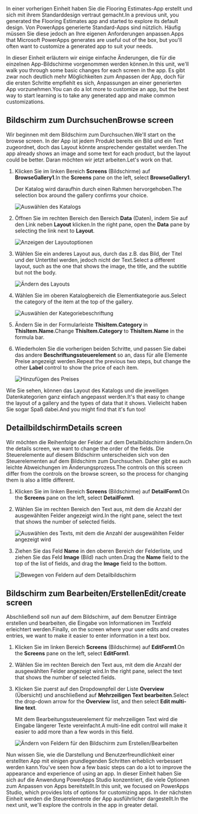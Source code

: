<span data-ttu-id="e694d-101">In einer vorherigen Einheit haben Sie die Flooring Estimates-App erstellt und sich mit ihrem Standarddesign vertraut gemacht.</span><span class="sxs-lookup"><span data-stu-id="e694d-101">In a previous unit, you generated the Flooring Estimates app and started to explore its default design.</span></span> <span data-ttu-id="e694d-102">Von PowerApps generierte Standard-Apps sind nützlich. Häufig müssen Sie diese jedoch an Ihre eigenen Anforderungen anpassen.</span><span class="sxs-lookup"><span data-stu-id="e694d-102">Apps that Microsoft PowerApps generates are useful out of the box, but you'll often want to customize a generated app to suit your needs.</span></span>

<span data-ttu-id="e694d-103">In dieser Einheit erläutern wir einige einfache Änderungen, die für die einzelnen App-Bildschirme vorgenommen werden können.</span><span class="sxs-lookup"><span data-stu-id="e694d-103">In this unit, we'll walk you through some basic changes for each screen in the app.</span></span> <span data-ttu-id="e694d-104">Es gibt zwar noch deutlich mehr Möglichkeiten zum Anpassen der App, doch für die ersten Schritte empfiehlt es sich, Anpassungen an einer generierten App vorzunehmen.</span><span class="sxs-lookup"><span data-stu-id="e694d-104">You can do a lot more to customize an app, but the best way to start learning is to take any generated app and make common customizations.</span></span>

## <a name="browse-screen"></a><span data-ttu-id="e694d-105">Bildschirm zum Durchsuchen</span><span class="sxs-lookup"><span data-stu-id="e694d-105">Browse screen</span></span>
<span data-ttu-id="e694d-106">Wir beginnen mit dem Bildschirm zum Durchsuchen.</span><span class="sxs-lookup"><span data-stu-id="e694d-106">We'll start on the browse screen.</span></span> <span data-ttu-id="e694d-107">In der App ist jedem Produkt bereits ein Bild und ein Text zugeordnet, doch das Layout könnte ansprechender gestaltet werden.</span><span class="sxs-lookup"><span data-stu-id="e694d-107">The app already shows an image and some text for each product, but the layout could be better.</span></span> <span data-ttu-id="e694d-108">Daran möchten wir jetzt arbeiten.</span><span class="sxs-lookup"><span data-stu-id="e694d-108">Let's work on that.</span></span>

1. <span data-ttu-id="e694d-109">Klicken Sie im linken Bereich **Screens** (Bildschirme) auf **BrowseGallery1**.</span><span class="sxs-lookup"><span data-stu-id="e694d-109">In the **Screens** pane on the left, select **BrowseGallery1**.</span></span>

    <span data-ttu-id="e694d-110">Der Katalog wird daraufhin durch einen Rahmen hervorgehoben.</span><span class="sxs-lookup"><span data-stu-id="e694d-110">The selection box around the gallery confirms your choice.</span></span>

    ![Auswählen des Katalogs](../media/select-gallery.png)

1. <span data-ttu-id="e694d-112">Öffnen Sie im rechten Bereich den Bereich **Data** (Daten), indem Sie auf den Link neben **Layout** klicken.</span><span class="sxs-lookup"><span data-stu-id="e694d-112">In the right pane, open the **Data** pane by selecting the link next to **Layout**.</span></span>

    ![Anzeigen der Layoutoptionen](../media/powerapps-layout.png)

1. <span data-ttu-id="e694d-114">Wählen Sie ein anderes Layout aus, durch das z.B. das Bild, der Titel und der Untertitel werden, jedoch nicht der Text.</span><span class="sxs-lookup"><span data-stu-id="e694d-114">Select a different layout, such as the one that shows the image, the title, and the subtitle but not the body.</span></span>

    ![Ändern des Layouts](../media/change-layout.png)

1. <span data-ttu-id="e694d-116">Wählen Sie im oberen Katalogbereich die Elementkategorie aus.</span><span class="sxs-lookup"><span data-stu-id="e694d-116">Select the category of the item at the top of the gallery.</span></span>

    ![Auswählen der Kategoriebeschriftung](../media/select-category.png)

1. <span data-ttu-id="e694d-118">Ändern Sie in der Formularleiste **ThisItem.Category** in **ThisItem.Name**.</span><span class="sxs-lookup"><span data-stu-id="e694d-118">Change **ThisItem.Category** to **ThisItem.Name** in the formula bar.</span></span>

1. <span data-ttu-id="e694d-119">Wiederholen Sie die vorherigen beiden Schritte, und passen Sie dabei das andere **Beschriftungssteuerelement** so an, dass für alle Elemente Preise angezeigt werden.</span><span class="sxs-lookup"><span data-stu-id="e694d-119">Repeat the previous two steps, but change the other **Label** control to show the price of each item.</span></span>

    ![Hinzufügen des Preises](../media/add-price.png)

<span data-ttu-id="e694d-121">Wie Sie sehen, können das Layout des Katalogs und die jeweiligen Datenkategorien ganz einfach angepasst werden.</span><span class="sxs-lookup"><span data-stu-id="e694d-121">It's that easy to change the layout of a gallery and the types of data that it shows.</span></span> <span data-ttu-id="e694d-122">Vielleicht haben Sie sogar Spaß dabei.</span><span class="sxs-lookup"><span data-stu-id="e694d-122">And you might find that it's fun too!</span></span>

## <a name="details-screen"></a><span data-ttu-id="e694d-123">Detailbildschirm</span><span class="sxs-lookup"><span data-stu-id="e694d-123">Details screen</span></span>

<span data-ttu-id="e694d-124">Wir möchten die Reihenfolge der Felder auf dem Detailbildschirm ändern.</span><span class="sxs-lookup"><span data-stu-id="e694d-124">On the details screen, we want to change the order of the fields.</span></span> <span data-ttu-id="e694d-125">Die Steuerelemente auf diesem Bildschirm unterscheiden sich von den Steuerelementen auf dem Bildschirm zum Durchsuchen. Daher gibt es auch leichte Abweichungen im Änderungsprozess.</span><span class="sxs-lookup"><span data-stu-id="e694d-125">The controls on this screen differ from the controls on the browse screen, so the process for changing them is also a little different.</span></span>

1. <span data-ttu-id="e694d-126">Klicken Sie im linken Bereich **Screens** (Bildschirme) auf **DetailForm1**.</span><span class="sxs-lookup"><span data-stu-id="e694d-126">On the **Screens** pane on the left, select **DetailForm1**.</span></span>

1. <span data-ttu-id="e694d-127">Wählen Sie im rechten Bereich den Text aus, mit dem die Anzahl der ausgewählten Felder angezeigt wird.</span><span class="sxs-lookup"><span data-stu-id="e694d-127">In the right pane, select the text that shows the number of selected fields.</span></span>

    ![Auswählen des Texts, mit dem die Anzahl der ausgewählten Felder angezeigt wird](../media/powerapps-edit-fields.png)

1. <span data-ttu-id="e694d-129">Ziehen Sie das Feld **Name** in den oberen Bereich der Felderliste, und ziehen Sie das Feld **Image** (Bild) nach unten.</span><span class="sxs-lookup"><span data-stu-id="e694d-129">Drag the **Name** field to the top of the list of fields, and drag the **Image** field to the bottom.</span></span>

    ![Bewegen von Feldern auf dem Detailbildschirm](../media/powerapps-move-fields.png)

## <a name="editcreate-screen"></a><span data-ttu-id="e694d-131">Bildschirm zum Bearbeiten/Erstellen</span><span class="sxs-lookup"><span data-stu-id="e694d-131">Edit/create screen</span></span>

<span data-ttu-id="e694d-132">Abschließend soll nun auf dem Bildschirm, auf dem Benutzer Einträge erstellen und bearbeiten, die Eingabe von Informationen im Textfeld erleichtert werden.</span><span class="sxs-lookup"><span data-stu-id="e694d-132">Finally, on the screen where your user edits and creates entries, we want to make it easier to enter information in a text box.</span></span>

1. <span data-ttu-id="e694d-133">Klicken Sie im linken Bereich **Screens** (Bildschirme) auf **EditForm1**.</span><span class="sxs-lookup"><span data-stu-id="e694d-133">On the **Screens** pane on the left, select **EditForm1**.</span></span>

1. <span data-ttu-id="e694d-134">Wählen Sie im rechten Bereich den Text aus, mit dem die Anzahl der ausgewählten Felder angezeigt wird.</span><span class="sxs-lookup"><span data-stu-id="e694d-134">In the right pane, select the text that shows the number of selected fields.</span></span>

1. <span data-ttu-id="e694d-135">Klicken Sie zuerst auf den Dropdownpfeil der Liste **Overview** (Übersicht) und anschließend auf **Mehrzeiligen Text bearbeiten**.</span><span class="sxs-lookup"><span data-stu-id="e694d-135">Select the drop-down arrow for the **Overview** list, and then select **Edit multi-line text**.</span></span>

    <span data-ttu-id="e694d-136">Mit dem Bearbeitungssteuerelement für mehrzeiligen Text wird die Eingabe längerer Texte vereinfacht.</span><span class="sxs-lookup"><span data-stu-id="e694d-136">A multi-line edit control will make it easier to add more than a few words in this field.</span></span>

    ![Ändern von Feldern für den Bildschirm zum Erstellen/Bearbeiten](../media/powerapps-change-editscreen.png)

<span data-ttu-id="e694d-138">Nun wissen Sie, wie die Darstellung und Benutzerfreundlichkeit einer erstellten App mit einigen grundlegenden Schritten erheblich verbessert werden kann.</span><span class="sxs-lookup"><span data-stu-id="e694d-138">You've seen how a few basic steps can do a lot to improve the appearance and experience of using an app.</span></span> <span data-ttu-id="e694d-139">In dieser Einheit haben Sie sich auf die Anwendung PowerApps Studio konzentriert, die viele Optionen zum Anpassen von Apps bereitstellt.</span><span class="sxs-lookup"><span data-stu-id="e694d-139">In this unit, we focused on PowerApps Studio, which provides lots of options for customizing apps.</span></span> <span data-ttu-id="e694d-140">In der nächsten Einheit werden die Steuerelemente der App ausführlicher dargestellt.</span><span class="sxs-lookup"><span data-stu-id="e694d-140">In the next unit, we'll explore the controls in the app in greater detail.</span></span>